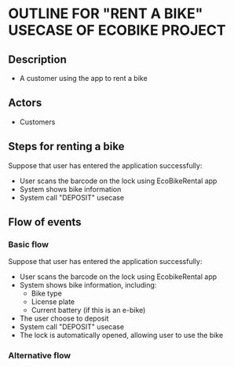 # OUTLINE FOR "RENT A BIKE" USECASE OF ECOBIKE PROJECT

## Description
- A customer using the app to rent a bike

## Actors
- Customers

## Steps for renting a bike
Suppose that user has entered the application successfully:
- User scans the barcode on the lock using EcoBikeRental app
- System shows bike information
- System call "DEPOSIT" usecase

## Flow of events
### Basic flow
Suppose that user has entered the application successfully:
- User scans the barcode on the lock using EcobikeRental app
- System shows bike information, including:
  - Bike type
  - License plate
  - Current battery (if this is an e-bike)
- The user choose to deposit
- System call "DEPOSIT" usecase
- The lock is automatically opened, allowing user to use the bike


### Alternative flow
